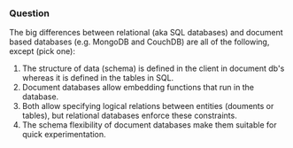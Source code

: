 ### Question

The big differences between relational (aka SQL databases) and document based databases (e.g. MongoDB and CouchDB) are all of the following, except (pick one):

1. The structure of data (schema) is defined in the client in document db's whereas it is defined in the tables in SQL.
2. Document databases allow embedding functions that run in the database.
3. Both allow specifying logical relations between entities (douments or tables), but relational databases enforce these constraints.
4. The schema flexibility of document databases make them suitable for quick experimentation.